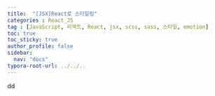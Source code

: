 ```yaml
---
title:  "[JSX]React로 스타일링"
categories : React_JS
tag : [JavaScript, 리액트, React, jsx, scss, sass, 스타일, emotion]
toc: true
toc_sticky: true
author_profile: false
sidebar:
  nav: "docs"
typora-root-url: ../../..
---
```


dd
